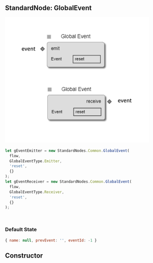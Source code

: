 ## StandardNode: GlobalEvent

<img class="zoomable" alt="GlobalEvent standard node" src="/images/standard-nodes/common/global-event.png" />

<Hierarchy :extend="{name: 'Node', link: '../../api/classes/node.html'}" />
<br/>

```js
let gEventEmitter = new StandardNodes.Common.GlobalEvent(
  flow,
  GlobalEventType.Emitter,
  'reset',
  {}
);
let gEventReceiver = new StandardNodes.Common.GlobalEvent(
  flow,
  GlobalEventType.Receiver,
  'reset',
  {}
);
```

<br/>

### Default State

```js
{ name: null, prevEvent: '', eventId: -1 }
```

## Constructor

<Method type="method">
  <template v-slot:signature>
    new GlobalEvent(<strong>flow: </strong><em><Ref to="../api/classes/flow">Flow</Ref></em>,
    <strong>type: </strong><em><Ref to="../../api/enums/global-event-type">GlobalEventType</Ref></em>,
    <strong>name: </strong><em>string</em>
    <strong>options?: </strong><em><Ref to="../../api/interfaces/node-creator-options">NodeCreatorOptions</Ref></em>):
    <em><Ref to="#standardnode-globalevent">GlobalEvent</Ref></em>
  </template>
  <template v-slot:params>
    <Param name="flow">
      <em><Ref to="../../api/classes/flow">Flow</Ref></em>
    </Param>
    <Param name="type">
      <em><Ref to="../../api/enums/global-event-type">GlobalEventType</Ref></em>
    </Param>
    <Param name="name">
      <em>string</em>
    </Param>
    <Param name="options?">
      <em><Ref to="../../api/interfaces/node-creator-options">NodeCreatorOptions</Ref></em>
      <template v-slot:default-value>
        <em>{}</em>
      </template>
    </Param>
  </template>
</Method>
